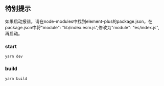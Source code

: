 
## 特别提示

如果启动报错，请在node-modules中找到element-plus的package.json，在package.json中将"module": "lib/index.esm.js",修改为"module": "es/index.js",再启动。



### start

```
yarn dev
```


### build

```
yarn build
```